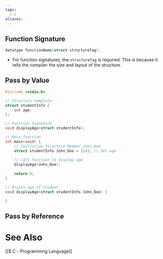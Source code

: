 ```yaml
---
tags:
  - C
aliases:
---
```

## Function Signature
```c showlinenumber
datatype functionName(struct structureTag);
```
- For function signatures, the `structureTag` is required. This is because it tells the compiler the size and layout of the structure.

## Pass by Value
```c showlinenumbers
#include <stdio.h>

// Structure template
struct studentInfo {
	int age;
};

// Function Signature
void displayAge(struct studentInfo);

// Main function
int main(void) {
	// Initialize Structure Member John_Doe
	struct studentInfo John_Doe = {24}; // Set age
	
	// Call function to display age
	displayAge(John_Doe);
	
	return 0;
}

// Prints age of student
void displayAge(struct studentInfo John_Doe) {

}
```


## Pass by Reference

# See Also
[[$ C - Programming Language]]